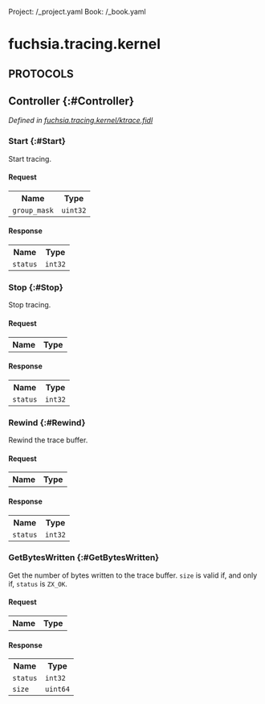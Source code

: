 Project: /_project.yaml
Book: /_book.yaml

# fuchsia.tracing.kernel


## **PROTOCOLS**

## Controller {:#Controller}
*Defined in [fuchsia.tracing.kernel/ktrace.fidl](https://fuchsia.googlesource.com/fuchsia/+/master/zircon/system/fidl/fuchsia-tracing-kernel/ktrace.fidl#12)*


### Start {:#Start}

 Start tracing.

#### Request
<table>
    <tr><th>Name</th><th>Type</th></tr>
    <tr>
            <td><code>group_mask</code></td>
            <td>
                <code>uint32</code>
            </td>
        </tr></table>


#### Response
<table>
    <tr><th>Name</th><th>Type</th></tr>
    <tr>
            <td><code>status</code></td>
            <td>
                <code>int32</code>
            </td>
        </tr></table>

### Stop {:#Stop}

 Stop tracing.

#### Request
<table>
    <tr><th>Name</th><th>Type</th></tr>
    </table>


#### Response
<table>
    <tr><th>Name</th><th>Type</th></tr>
    <tr>
            <td><code>status</code></td>
            <td>
                <code>int32</code>
            </td>
        </tr></table>

### Rewind {:#Rewind}

 Rewind the trace buffer.

#### Request
<table>
    <tr><th>Name</th><th>Type</th></tr>
    </table>


#### Response
<table>
    <tr><th>Name</th><th>Type</th></tr>
    <tr>
            <td><code>status</code></td>
            <td>
                <code>int32</code>
            </td>
        </tr></table>

### GetBytesWritten {:#GetBytesWritten}

 Get the number of bytes written to the trace buffer.
 `size` is valid if, and only if, `status` is `ZX_OK`.

#### Request
<table>
    <tr><th>Name</th><th>Type</th></tr>
    </table>


#### Response
<table>
    <tr><th>Name</th><th>Type</th></tr>
    <tr>
            <td><code>status</code></td>
            <td>
                <code>int32</code>
            </td>
        </tr><tr>
            <td><code>size</code></td>
            <td>
                <code>uint64</code>
            </td>
        </tr></table>















